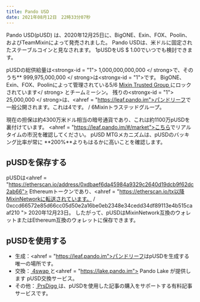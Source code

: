 ```yaml
---
title: Pando USD
date: 2021年08月12日　22時33分07秒
---
```


Pando USD(pUSD) は、2020年12月25日に、BigONE、Exin、FOX、Poolin、およびTeamMixinによって発売されました。 Pando USDは、米ドルに固定されたステーブルコインと見なされます。 1pUSDをUS $ 1.00でいつでも検討できます。

pUSDの総供給量は<strongx-id = "1"> 1,000,000,000,000 </ strong>で、そのうち** 999,975,000,000 </ strong>は<strongx-id = "1">です。 BigONE、Exin、FOX、Poolinによって管理されている5/6 [ Mixin Trusted Group ](https://docs.pando.im/docs/security/mtg)にロックされています</ strong> とチームミーシン。 残りの<strongx-id = "1"> 25,000,000 </ strong>は、<ahref = "https://leaf.pando.im">パンドリーフ</a>で一般公開されます。これは4です。 / 6Mixinトラステッドグループ。 </p>

現在の担保は約4300万米ドル相当の暗号通貨であり、これは約1100万pUSDを裏付けています。 <ahref = "https://leaf.pando.im/#/market">こちら</a>でリアルタイムの市況を確認してください。  pUSD MTGメカニズムは、pUSDのバッキング比率が常に **200%**よりもはるかに高いことを確認します。

## pUSDを保存する

pUSDは<ahref = "https://etherscan.io/address/0xdbaef6da45984a9329c2640d19dcb9f62dc2ab66"> Ethereumトークン</a>であり、<ahref = "https://etherscan.io/tx以降MixinNetworkに転送されています。 / 0xccd66572e85d66cc05d50e2a16be0eb2348e34cedd34df89113e4b515caaf210 "> 2020年12月23日</a>。  したがって、pUSDはMixinNetwork互換のウォレットまたはEthereum互換のウォレットに保存できます。

## pUSDを使用する

- 生成：<ahref = "https://leaf.pando.im">パンドリーフ</a>はpUSDを生成する唯一の場所です。
- 交換：[ 4swap ](https://www.4swap.org/#/)と<ahref = "https://lake.pando.im"> Pando Lake </a>が提供します pUSD交換サービス。
- その他：[ PrsDigg ](https://prsdigg.com/)は、pUSDを使用した記事の購入をサポートする有料記事サービスです。


